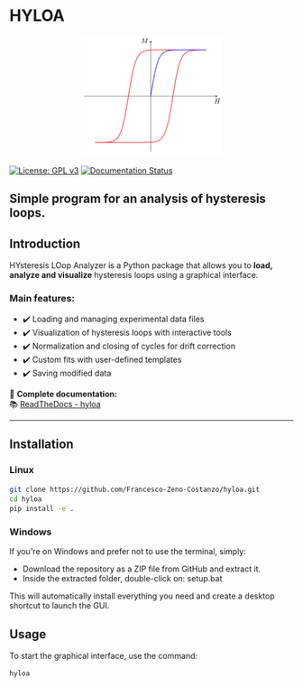 # **HYLOA**

<p align="center">
  <img src="https://raw.githubusercontent.com/Francesco-Zeno-Costanzo/Hysteresis/main/docs/_static/hysteresis_logo.png" alt="Hysteresis Logo" width="250">
</p>

[![License: GPL v3](https://img.shields.io/badge/License-GPLv3-blue.svg)](https://www.gnu.org/licenses/gpl-3.0)
[![Documentation Status](https://readthedocs.org/projects/hysteresisanalysis/badge/?version=latest)](https://hysteresisanalysis.readthedocs.io/en/latest/?badge=latest)

**Simple program for an analysis of hysteresis loops.**
---

## **Introduction**  
HYsteresis LOop Analyzer is a Python package that allows you to **load, analyze and visualize** hysteresis loops using a graphical interface.


### **Main features:**  
- ✔️ Loading and managing experimental data files  
- ✔️ Visualization of hysteresis loops with interactive tools  
- ✔️ Normalization and closing of cycles for drift correction  
- ✔️ Custom fits with user-defined templates  
- ✔️ Saving modified data

🔗 **Complete documentation:**  
📚 [ReadTheDocs - hyloa](https://hysteresisanalysis.readthedocs.io/en/latest/)  

---

## **Installation**  
### **Linux**
```bash
git clone https://github.com/Francesco-Zeno-Costanzo/hyloa.git
cd hyloa
pip install -e .
```
### **Windows**
If you're on Windows and prefer not to use the terminal, simply:

- Download the repository as a ZIP file from GitHub and extract it.
- Inside the extracted folder, double-click on: setup.bat

This will automatically install everything you need and create a desktop shortcut to launch the GUI.


## **Usage**  
To start the graphical interface, use the command:
```bash
hyloa
```